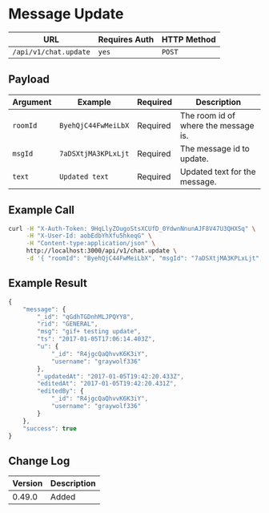 # Message Update

| URL                   | Requires Auth | HTTP Method |
| --------------------- | ------------- | ----------- |
| `/api/v1/chat.update` | `yes`         | `POST`      |

## Payload

| Argument | Example             | Required | Description                          |
| -------- | ------------------- | -------- | ------------------------------------ |
| `roomId` | `ByehQjC44FwMeiLbX` | Required | The room id of where the message is. |
| `msgId`  | `7aDSXtjMA3KPLxLjt` | Required | The message id to update.            |
| `text`   | `Updated text`      | Required | Updated text for the message.        |

## Example Call

```bash
curl -H "X-Auth-Token: 9HqLlyZOugoStsXCUfD_0YdwnNnunAJF8V47U3QHXSq" \
     -H "X-User-Id: aobEdbYhXfu5hkeqG" \
     -H "Content-type:application/json" \
     http://localhost:3000/api/v1/chat.update \
     -d '{ "roomId": "ByehQjC44FwMeiLbX", "msgId": "7aDSXtjMA3KPLxLjt", "text": "Updated text" }'
```

## Example Result

```javascript
{
    "message": {
        "_id": "qGdhTGDnhMLJPQYY8",
        "rid": "GENERAL",
        "msg": "gif+ testing update",
        "ts": "2017-01-05T17:06:14.403Z",
        "u": {
            "_id": "R4jgcQaQhvvK6K3iY",
            "username": "graywolf336"
        },
        "_updatedAt": "2017-01-05T19:42:20.433Z",
        "editedAt": "2017-01-05T19:42:20.431Z",
        "editedBy": {
            "_id": "R4jgcQaQhvvK6K3iY",
            "username": "graywolf336"
        }
    },
    "success": true
}
```

## Change Log

| Version | Description |
| ------- | ----------- |
| 0.49.0  | Added       |
